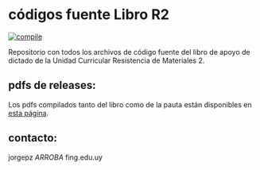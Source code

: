 # códigos fuente Libro R2

[![compile](https://github.com/jorgepz/libroResMat2/actions/workflows/compile.yml/badge.svg?branch=master)](https://github.com/jorgepz/libroResMat2/actions/workflows/compile.yml)

Repositorio con todos los archivos de código fuente del libro de apoyo de dictado de la Unidad Curricular Resistencia de Materiales 2.

## pdfs de releases:

Los pdfs compilados tanto del libro como de la pauta están disponibles en [esta página](https://gitlab.fing.edu.uy/jorgepz/libroResMat2/-/releases).

## contacto:

jorgepz _ARROBA_ fing.edu.uy




